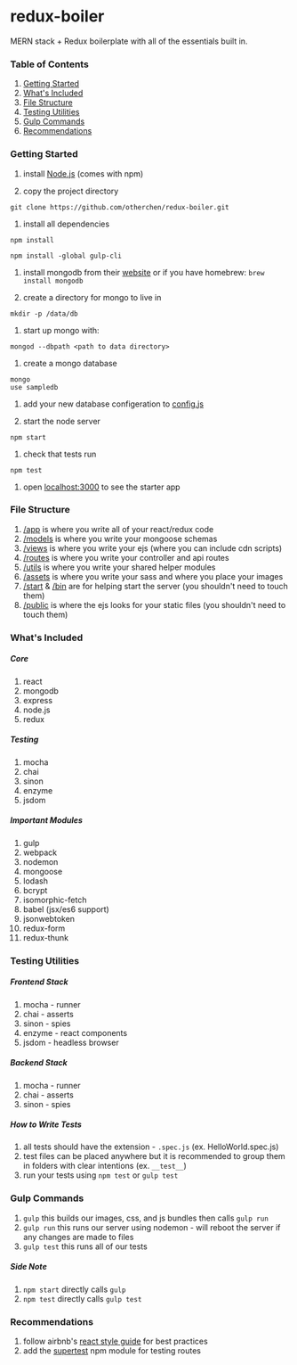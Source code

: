# redux-boiler
MERN stack + Redux boilerplate with all of the essentials built in.

### Table of Contents
1. [Getting Started](#table-of-contents)
2. [What's Included](#whats-included)
3. [File Structure](#file-structure)
4. [Testing Utilities](#testing-utilities)
5. [Gulp Commands](#gulp-commands)
6. [Recommendations](#recommendations)
 
### Getting Started
1. install [Node.js](https://nodejs.org/en/download/) (comes with npm)

1. copy the project directory
  ```
  git clone https://github.com/otherchen/redux-boiler.git
  ```

1. install all dependencies
  ```
  npm install
  ```
  ```
  npm install -global gulp-cli
  ```

1. install mongodb from their [website](https://docs.mongodb.com/manual/installation/) or if you have homebrew: 
  ```brew install mongodb```

1. create a directory for mongo to live in
  ```
  mkdir -p /data/db
  ```

1. start up mongo with:
  ```
  mongod --dbpath <path to data directory>
  ```

1. create a mongo database
  ```
  mongo
  use sampledb
  ```

1. add your new database configeration to [config.js](./config.js)

1. start the node server
  ```
  npm start
  ```

1. check that tests run
  ```
  npm test
  ```

1. open [localhost:3000](localhost:3000) to see the starter app


### File Structure
1. [/app](./app) is where you write all of your react/redux code
2. [/models](./models) is where you write your mongoose schemas
3. [/views](./views) is where you write your ejs (where you can include cdn scripts)
4. [/routes](./routes) is where you write your controller and api routes
5. [/utils](./utils) is where you write your shared helper modules
6. [/assets](./assets) is where you write your sass and where you place your images
7. [/start](./start) & [/bin](./bin) are for helping start the server (you shouldn't need to touch them)
8. [/public](./public) is where the ejs looks for your static files (you shouldn't need to touch them)

### What's Included

##### Core
1. react
2. mongodb
3. express
4. node.js
5. redux

##### Testing
1. mocha 
2. chai 
3. sinon 
4. enzyme 
5. jsdom 

##### Important Modules
1. gulp
2. webpack
3. nodemon
4. mongoose
5. lodash
6. bcrypt
7. isomorphic-fetch
8. babel (jsx/es6 support)
9. jsonwebtoken
10. redux-form
11. redux-thunk

### Testing Utilities
##### Frontend Stack
1. mocha - runner
2. chai - asserts
3. sinon - spies
4. enzyme - react components
5. jsdom - headless browser

##### Backend Stack
1. mocha - runner
2. chai - asserts
3. sinon - spies

##### How to Write Tests
1. all tests should have the extension - `.spec.js` (ex. HelloWorld.spec.js)
2. test files can be placed anywhere but it is recommended to group them in folders with clear intentions (ex. `__test__`)
2. run your tests using `npm test` or `gulp test`

### Gulp Commands
1. `gulp` this builds our images, css, and js bundles then calls ```gulp run```
2. `gulp run` this runs our server using nodemon - will reboot the server if any changes are made to files
3. `gulp test` this runs all of our tests

##### Side Note
1. `npm start` directly calls `gulp`
2. `npm test` directly calls `gulp test`

### Recommendations
1. follow airbnb's [react style guide](https://github.com/airbnb/javascript/tree/master/react) for best practices
2. add the [supertest](https://www.npmjs.com/package/supertest) npm module for testing routes
